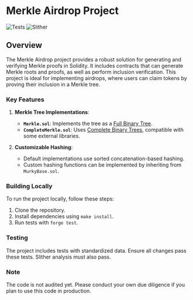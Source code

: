 # Merkle Airdrop Project

![Tests](https://github.com/dmfxyz/murky/actions/workflows/run_tests.yml/badge.svg?event=push)
![Slither](https://github.com/dmfxyz/murky/actions/workflows/slither.yml/badge.svg?event=push)

## Overview

The Merkle Airdrop project provides a robust solution for generating and verifying Merkle proofs in Solidity. It includes contracts that can generate Merkle roots and proofs, as well as perform inclusion verification. This project is ideal for implementing airdrops, where users can claim tokens by proving their inclusion in a Merkle tree.

### Key Features

1. **Merkle Tree Implementations**:
   - **`Merkle.sol`**: Implements the tree as a [Full Binary Tree](https://xlinux.nist.gov/dads/HTML/fullBinaryTree.html).
   - **`CompleteMerkle.sol`**: Uses [Complete Binary Trees](https://xlinux.nist.gov/dads/HTML/completeBinaryTree.html), compatible with some external libraries.

2. **Customizable Hashing**:
   - Default implementations use sorted concatenation-based hashing.
   - Custom hashing functions can be implemented by inheriting from `MurkyBase.sol`.

### Building Locally

To run the project locally, follow these steps:

1. Clone the repository.
2. Install dependencies using `make install`.
3. Run tests with `forge test`.

### Testing

The project includes tests with standardized data. Ensure all changes pass these tests. Slither analysis must also pass.

### Note

The code is not audited yet. Please conduct your own due diligence if you plan to use this code in production.

